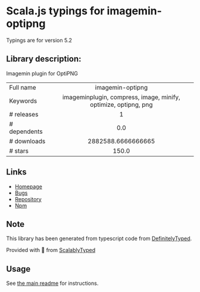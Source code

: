 
# Scala.js typings for imagemin-optipng

Typings are for version 5.2

## Library description:
Imagemin plugin for OptiPNG

|                    |                 |
| ------------------ | :-------------: |
| Full name          | imagemin-optipng |
| Keywords           | imageminplugin, compress, image, minify, optimize, optipng, png |
| # releases         | 1 |
| # dependents       | 0.0 |
| # downloads        | 2882588.6666666665 |
| # stars            | 150.0 |

## Links
- [Homepage](https://github.com/imagemin/imagemin-optipng#readme)
- [Bugs](https://github.com/imagemin/imagemin-optipng/issues)
- [Repository](https://github.com/imagemin/imagemin-optipng)
- [Npm](https://www.npmjs.com/package/imagemin-optipng)
    


## Note
This library has been generated from typescript code from [DefinitelyTyped](https://definitelytyped.org).

Provided with :purple_heart: from [ScalablyTyped](https://github.com/oyvindberg/ScalablyTyped)

## Usage
See [the main readme](../../readme.md) for instructions.


